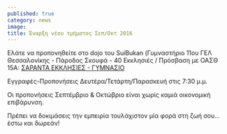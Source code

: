 ```yaml
---
published: true
category: news
image: 
title: Έναρξη νέου τμήματος Σεπ/Οκτ 2016
---
```

Ελάτε να προπονηθείτε στο dojo του SuiBukan (Γυμναστήριο 11ου ΓΕΛ Θεσσαλονίκης - Πάροδος Σκουφά - 40 Εκκλησιές / Πρόσβαση με ΟΑΣΘ 15A: [ΣΑΡΑΝΤΑ ΕΚΚΛΗΣΙΕΣ - ΓΥΜΝΑΣΙΟ](http://oasth.gr/#el/routeinfo/list/322/40/1/) 

Εγγραφές-Προπονήσεις Δευτέρα/Τετάρτη/Παρασκευή στις 7:30 μ.μ.

Οι προπονήσεις Σεπτέμβριο & Οκτώβριο είναι χωρίς καμιά οικονομική επιβάρυνση.

Πρέπει να δοκιμάσεις την εμπειρία τουλάχιστον μία φορά στη ζωή σου... έστω και δωρεάν!
